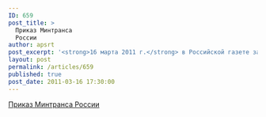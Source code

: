 ```yaml
---
ID: 659
post_title: >
  Приказ Минтранса
  России
author: apsrt
post_excerpt: '<strong>16 марта 2011 г.</strong> в Российской газете за № 54 опубликован приказ Министерства транспорта РФ от 8 февраля 2011 г. N 41 &quot;Об утверждении Требований по обеспечению транспортной безопасности, учитывающих уровни безопасности для различных категорий объектов транспортной инфраструктуры и транспортных средств морского и речного транспорта&quot;. Текст приказа прилагается.'
layout: post
permalink: /articles/659
published: true
post_date: 2011-03-16 17:30:00
---
```

[Приказ Минтранса России][1]

 [1]: http://www.apsrt.ru/docs/safety.doc